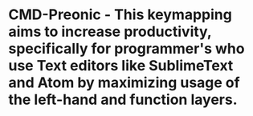 # CMD-Preonic - This keymapping aims to increase productivity, specifically for programmer's who use Text editors like SublimeText and Atom by maximizing usage of the left-hand and function layers.
